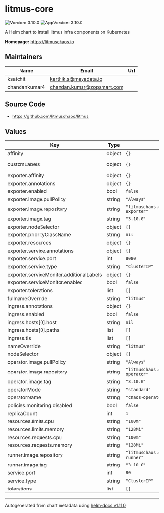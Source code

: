 # litmus-core

![Version: 3.10.0](https://img.shields.io/badge/Version-3.10.0-informational?style=flat-square) ![AppVersion: 3.10.0](https://img.shields.io/badge/AppVersion-3.10.0-informational?style=flat-square)

A Helm chart to install litmus infra components on Kubernetes

**Homepage:** <https://litmuschaos.io>

## Maintainers

| Name | Email | Url |
| ---- | ------ | --- |
| ksatchit | <karthik.s@mayadata.io> |  |
| chandankumar4 | <chandan.kumar@zopsmart.com> |  |

## Source Code

* <https://github.com/litmuschaos/litmus>

## Values

| Key | Type | Default | Description |
|-----|------|---------|-------------|
| affinity | object | `{}` |  |
| customLabels | object | `{}` | Additional labels |
| exporter.affinity | object | `{}` |  |
| exporter.annotations | object | `{}` |  |
| exporter.enabled | bool | `false` |  |
| exporter.image.pullPolicy | string | `"Always"` |  |
| exporter.image.repository | string | `"litmuschaos.docker.scarf.sh/litmuschaos/chaos-exporter"` |  |
| exporter.image.tag | string | `"3.10.0"` |  |
| exporter.nodeSelector | object | `{}` |  |
| exporter.priorityClassName | string | `nil` |  |
| exporter.resources | object | `{}` |  |
| exporter.service.annotations | object | `{}` |  |
| exporter.service.port | int | `8080` |  |
| exporter.service.type | string | `"ClusterIP"` |  |
| exporter.serviceMonitor.additionalLabels | object | `{}` |  |
| exporter.serviceMonitor.enabled | bool | `false` |  |
| exporter.tolerations | list | `[]` |  |
| fullnameOverride | string | `"litmus"` |  |
| ingress.annotations | object | `{}` |  |
| ingress.enabled | bool | `false` |  |
| ingress.hosts[0].host | string | `nil` |  |
| ingress.hosts[0].paths | list | `[]` |  |
| ingress.tls | list | `[]` |  |
| nameOverride | string | `"litmus"` |  |
| nodeSelector | object | `{}` |  |
| operator.image.pullPolicy | string | `"Always"` |  |
| operator.image.repository | string | `"litmuschaos.docker.scarf.sh/litmuschaos/chaos-operator"` |  |
| operator.image.tag | string | `"3.10.0"` |  |
| operatorMode | string | `"standard"` |  |
| operatorName | string | `"chaos-operator"` |  |
| policies.monitoring.disabled | bool | `false` |  |
| replicaCount | int | `1` |  |
| resources.limits.cpu | string | `"100m"` |  |
| resources.limits.memory | string | `"128Mi"` |  |
| resources.requests.cpu | string | `"100m"` |  |
| resources.requests.memory | string | `"128Mi"` |  |
| runner.image.repository | string | `"litmuschaos.docker.scarf.sh/litmuschaos/chaos-runner"` |  |
| runner.image.tag | string | `"3.10.0"` |  |
| service.port | int | `80` |  |
| service.type | string | `"ClusterIP"` |  |
| tolerations | list | `[]` |  |

----------------------------------------------
Autogenerated from chart metadata using [helm-docs v1.11.0](https://github.com/norwoodj/helm-docs/releases/v1.11.0)
